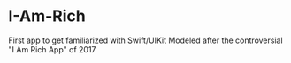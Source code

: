 # I-Am-Rich
 First app to get familiarized with Swift/UIKit
 Modeled after the controversial "I Am Rich App" of 2017
